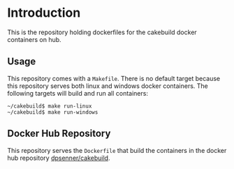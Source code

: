 # Introduction

This is the repository holding dockerfiles for the cakebuild docker containers on hub.

## Usage

This repository comes with a `Makefile`. There is no default target because this repository serves both linux and windows docker containers. The following targets will build and run all containers:

```shell
~/cakebuild$ make run-linux
~/cakebuild$ make run-windows
```

## Docker Hub Repository

This repository serves the `Dockerfile` that build the containers in the docker hub repository [dpsenner/cakebuild](https://hub.docker.com/r/dpsenner/cakebuild/).
